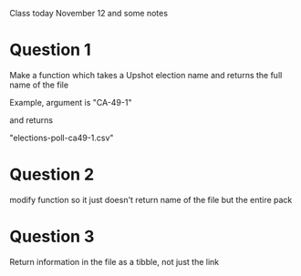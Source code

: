 Class today November 12 and some notes

# Question 1

Make a function which takes a Upshot election name and returns the full name of the file

Example, argument is "CA-49-1"

and returns 

"elections-poll-ca49-1.csv"

# Question 2

modify function so it just doesn't return name of the file but the entire pack

# Question 3

Return information in the file as a tibble, not just the link